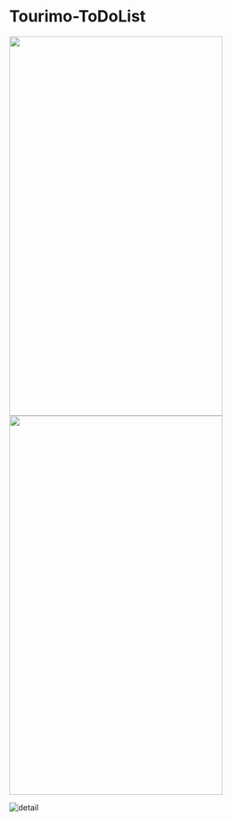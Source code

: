# Tourimo-ToDoList

<img src="https://user-images.githubusercontent.com/70535911/91821304-b4e79680-ec4b-11ea-8a67-00399eb48bce.png" height="680" width="382" margin="15">      <img src="https://user-images.githubusercontent.com/70535911/91821403-bca73b00-ec4b-11ea-8af8-838ddecbb91e.png" height="680" width="382">





![detail](https://user-images.githubusercontent.com/70535911/91821403-bca73b00-ec4b-11ea-8af8-838ddecbb91e.png)
